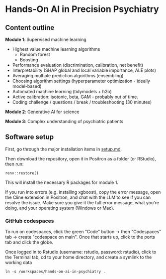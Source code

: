 # Hands-On AI in Precision Psychiatry

## Content outline

**Module 1**: Supervised machine learning

  *	Highest value machine learning algorithms
    * Random forest
    * Boosting
  *	Performance evaluation (discrimination, calibration, net benefit)
  *	Interpretability (SHAP global and local variable importance, ALE plots)
  *	Averaging multiple prediction algorithms (ensembling)
  *	Choosing algorithm settings (hyperparameter optimization - ideally model-based) 
  *	Automated machine learning (tidymodels + h2o)
  * Active calibration: isotonic, beta, GAM - probably out of time.
  *	Coding challenge / questions / break / troubleshooting (30 minutes)

**Module 2**: Generative AI for science

**Module 3**: Complex understanding of psychiatric patients

## Software setup

First, go through the major installation items in [setup.md](setup.md).

Then download the repository, open it in Positron as a folder (or RStudio), then run:

```{r renv_setup}
renv::restore()
```

This will install the necessary R packages for module 1.

If you run into errors (e.g. installing xgboost), copy the error message, open the Cline extension in Positron, and chat with the LLM to see if you can resolve the issue. Make sure you give it the full error message, what you're doing, and your operating system (Windows or Mac).

### GitHub codespaces

To run on codespaces, click the green "Code" button -> then "Codespaces" tab ->
create "codespace on main". Once that starts up, click to the ports tab and
click the globe.

Once logged in to Rstudio (username: rstudio, password: rstudio), click to the
Terminal tab, cd to your home directory, and create a symlink to the working data

`ln -s /workspaces/hands-on-ai-in-psychiatry .`

